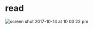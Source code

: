 # read

![screen shot 2017-10-14 at 10 03 22 pm](https://user-images.githubusercontent.com/28164171/31581628-77f10bdc-b12d-11e7-9544-1cc4cc469113.png)
